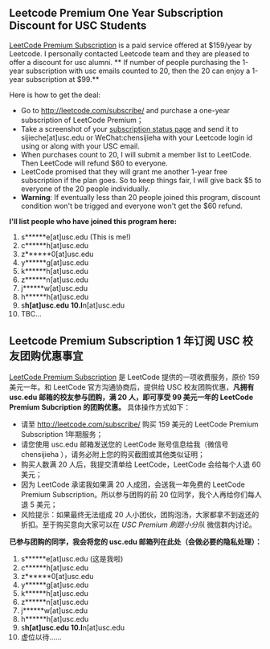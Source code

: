 ## Leetcode Premium One Year Subscription Discount for USC Students
[LeetCode Premium Subscription](http://leetcode.com/subscribe/) is a paid service offered at $159/year by Leetcode. I personally contacted Leetcode team and they are pleased to offer a discount for usc alumni. ** If number of people purchasing the 1-year subscription with usc emails counted to 20, then the 20 can enjoy a 1-year subscription at $99.** 

Here is how to get the deal:

* Go to http://leetcode.com/subscribe/ and purchase a one-year subscription of LeetCode Premium；
* Take a screenshot of your [subscription status page](http://leetcode.com/subscription/) and send it to sijieche[at]usc.edu or WeChat:chensijieha with your Leetcode login id using or along with your USC email.
* When purchases count to 20, I will submit a member list to LeetCode. Then LeetCode will refund $60 to everyone.
* LeetCode promised that they will grant me another 1-year free subscription if the plan goes. So to keep things fair, I will give back $5 to everyone of the 20 people individually.
* **Warning**: If eventually less than 20 people joined this program,  discount condition won't be trigged and everyone won't get the $60 refund.

**I'll list people who have joined this program here:**

1. s******e[at]usc.edu (This is me!)
2. c******h[at]usc.edu
3. z******0[at]usc.edu
4. y******g[at]usc.edu
5. k******h[at]usc.edu
6. z******n[at]usc.edu
7. j******w[at]usc.edu
8. h******h[at]usc.edu
9. s******h[at]usc.edu
10.l******n[at]usc.edu
11. TBC...




## Leetcode Premium Subscription 1 年订阅 USC 校友团购优惠事宜


[LeetCode Premium Subscription](http://leetcode.com/subscribe/) 是 LeetCode 提供的一项收费服务，原价 159 美元一年。和 LeetCode 官方沟通协商后，提供给 USC 校友团购优惠，**凡拥有 usc.edu 邮箱的校友参与团购，满 20 人，即可享受 99 美元一年的 LeetCode Premium Subcription 的团购优惠。** 具体操作方式如下：

* 请至 http://leetcode.com/subscribe/ 购买 159 美元的 LeetCode Premium Subscription 1年期服务；
* 请您使用 usc.edu 邮箱发送您的 LeetCode 账号信息给我（微信号 chensijieha ），请务必附上您的购买截图或其他类似证明；
* 购买人数满 20 人后，我提交清单给 LeetCode，LeetCode 会给每个人退 60 美元；
* 因为 LeetCode 承诺我如果满 20 人成团，会送我一年免费的 LeetCode Premium Subscription。所以参与团购的前 20 位同学，我个人再给你们每人退 5 美元；
* 风险提示：如果最终无法组成 20 人小团伙，团购泡汤，大家都拿不到返还的折扣。至于购买意向大家可以在 *USC Premium 刷题小分队* 微信群内讨论。

**已参与团购的同学，我会将您的 usc.edu 邮箱列在此处（会做必要的隐私处理）：**

1. s******e[at]usc.edu (这是我啦)
2. c******h[at]usc.edu
3. z******0[at]usc.edu
4. y******g[at]usc.edu
5. k******h[at]usc.edu
6. z******n[at]usc.edu
7. j******w[at]usc.edu
8. h******h[at]usc.edu
9. s******h[at]usc.edu
10.l******n[at]usc.edu
11. 虚位以待……
